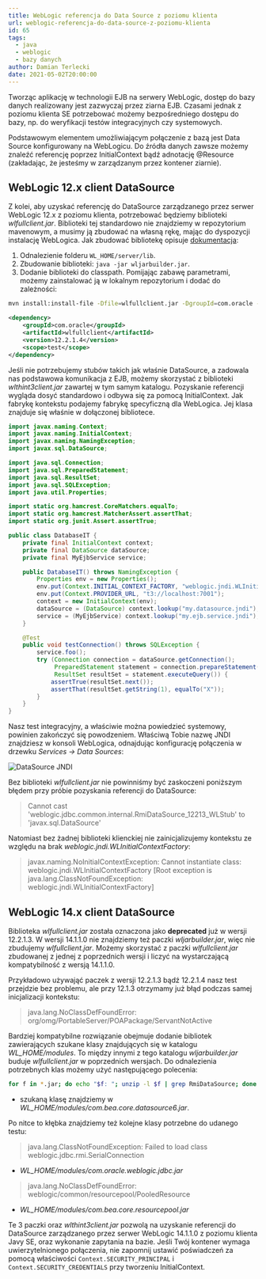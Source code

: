 ```yaml
---
title: WebLogic referencja do Data Source z poziomu klienta
url: weblogic-referencja-do-data-source-z-poziomu-klienta
id: 65
tags:
  - java
  - weblogic
  - bazy danych
author: Damian Terlecki
date: 2021-05-02T20:00:00
---
```


Tworząc aplikację w technologii EJB na serwery WebLogic, dostęp do bazy danych realizowany jest zazwyczaj przez ziarna EJB.
Czasami jednak z poziomu klienta SE potrzebować możemy bezpośredniego dostępu do bazy, np. do weryfikacji testów integracyjnych czy systemowych.

Podstawowym elementem umożliwiającym połączenie z bazą jest Data Source konfigurowany na WebLogicu.
Do źródła danych zawsze możemy znaleźć referencję poprzez InitialContext bądź adnotację @Resource (zakładając, że jesteśmy w zarządzanym przez kontener ziarnie).

## WebLogic 12.x client DataSource

Z kolei, aby uzyskać referencję do DataSource zarządzanego przez serwer WebLogic 12.x z poziomu klienta, potrzebować będziemy biblioteki *wlfullclient.jar*.
Biblioteki tej standardowo nie znajdziemy w repozytorium mavenowym, a musimy ją zbudować na własną rękę, mając do dyspozycji instalację WebLogica.
Jak zbudować bibliotekę opisuje [ dokumentacja](https://docs.oracle.com/en/middleware/fusion-middleware/weblogic-server/12.2.1.4/saclt/t3.html#SACLT-GUID-54815E72-9837-4353-86BB-EA554C9A804D):
1. Odnalezienie folderu `WL_HOME/server/lib`.
2. Zbudowanie biblioteki: `java -jar wljarbuilder.jar`.
3. Dodanie biblioteki do classpath. Pomijając zabawę parametrami, możemy zainstalować ją w lokalnym repozytorium i dodać do zależności:
```bash
mvn install:install-file -Dfile=wlfullclient.jar -DgroupId=com.oracle -DartifactId=wlfullclient -Dversion=12.2.1.4 -Dpackaging=jar`
```
```xml
<dependency>
    <groupId>com.oracle</groupId>
    <artifactId>wlfullclient</artifactId>
    <version>12.2.1.4</version>
    <scope>test</scope>
</dependency>
```

Jeśli nie potrzebujemy stubów takich jak właśnie DataSource, a zadowala nas podstawowa komunikacja z EJB, możemy skorzystać z biblioteki *wlthint3client.jar* zawartej w tym samym katalogu.
Pozyskanie referencji wygląda dosyć standardowo i odbywa się za pomocą InitialContext. Jak fabrykę kontekstu podajemy fabrykę specyficzną dla WebLogica.
Jej klasa znajduje się właśnie w dołączonej bibliotece.

```java
import javax.naming.Context;
import javax.naming.InitialContext;
import javax.naming.NamingException;
import javax.sql.DataSource;

import java.sql.Connection;
import java.sql.PreparedStatement;
import java.sql.ResultSet;
import java.sql.SQLException;
import java.util.Properties;

import static org.hamcrest.CoreMatchers.equalTo;
import static org.hamcrest.MatcherAssert.assertThat;
import static org.junit.Assert.assertTrue;

public class DatabaseIT {
    private final InitialContext context;
    private final DataSource dataSource;
    private final MyEjbService service;

    public DatabaseIT() throws NamingException {
        Properties env = new Properties();
        env.put(Context.INITIAL_CONTEXT_FACTORY, "weblogic.jndi.WLInitialContextFactory");
        env.put(Context.PROVIDER_URL, "t3://localhost:7001");
        context = new InitialContext(env);
        dataSource = (DataSource) context.lookup("my.datasource.jndi");
        service = (MyEjbService) context.lookup("my.ejb.service.jndi");
    }

    @Test
    public void testConnection() throws SQLException {
        service.foo();
        try (Connection connection = dataSource.getConnection();
             PreparedStatement statement = connection.prepareStatement("SELECT * FROM DUAL");
             ResultSet resultSet = statement.executeQuery()) {
            assertTrue(resultSet.next());
            assertThat(resultSet.getString(1), equalTo("X"));
        }
    }
}
```

Nasz test integracyjny, a właściwie można powiedzieć systemowy, powinien zakończyć się powodzeniem.
Właściwą Tobie nazwę JNDI znajdziesz w konsoli WebLogica, odnajdując konfigurację połączenia w drzewku *Services -> Data Sources*:

<img src="/img/hq/wlfullclient-test.png" alt="DataSource JNDI" title="DataSource JNDI">

Bez biblioteki *wlfullclient.jar* nie powinniśmy być zaskoczeni poniższym błędem przy próbie pozyskania referencji do DataSource:
> Cannot cast 'weblogic.jdbc.common.internal.RmiDataSource_12213_WLStub' to 'javax.sql.DataSource'

Natomiast bez żadnej biblioteki klienckiej nie zainicjalizujemy kontekstu ze względu na brak *weblogic.jndi.WLInitialContextFactory*:
> javax.naming.NoInitialContextException: Cannot instantiate class: weblogic.jndi.WLInitialContextFactory
> [Root exception is java.lang.ClassNotFoundException: weblogic.jndi.WLInitialContextFactory]

## WebLogic 14.x client DataSource

Biblioteka *wlfullclient.jar* została oznaczona jako **deprecated** już w wersji 12.2.1.3.
W wersji 14.1.1.0 nie znajdziemy też paczki *wljarbuilder.jar*, więc nie zbudujemy *wlfullclient.jar*.
Możemy skorzystać z paczki *wlfullclient.jar* zbudowanej z jednej z poprzednich wersji i liczyć na wystarczającą kompatybilność z wersją 14.1.1.0.

Przykładowo używająć paczek z wersji 12.2.1.3 bądź 12.2.1.4 nasz test przejdzie bez problemu, ale przy 12.1.3 otrzymamy już błąd podczas samej inicjalizacji kontekstu:
> java.lang.NoClassDefFoundError: org/omg/PortableServer/POAPackage/ServantNotActive

Bardziej kompatybilne rozwiązanie obejmuje dodanie bibliotek zawierających szukane klasy znajdujących się w katalogu *WL_HOME/modules*.
To między innymi z tego katalogu *wljarbuilder.jar* buduje *wlfullclient.jar* w poprzednich wersjach.
Do odnalezienia potrzebnych klas możemy użyć następującego polecenia:
```bash
for f in *.jar; do echo "$f: "; unzip -l $f | grep RmiDataSource; done
```
- szukaną klasę znajdziemy w *WL_HOME/modules/com.bea.core.datasource6.jar*.

Po nitce to kłębka znajdziemy też kolejne klasy potrzebne do udanego testu:
> java.lang.ClassNotFoundException: Failed to load class weblogic.jdbc.rmi.SerialConnection
- *WL_HOME/modules/com.oracle.weblogic.jdbc.jar*

> java.lang.NoClassDefFoundError: weblogic/common/resourcepool/PooledResource
- *WL_HOME/modules/com.bea.core.resourcepool.jar*

Te 3 paczki oraz *wlthint3client.jar* pozwolą na uzyskanie referencji do DataSource zarządzanego przez serwer WebLogic 14.1.1.0 z poziomu klienta Javy SE, oraz wykonanie zapytania na bazie.
Jeśli Twój kontener wymaga uwierzytelnionego połączenia, nie zapomnij ustawić poświadczeń za pomocą właściwości `Context.SECURITY_PRINCIPAL` i `Context.SECURITY_CREDENTIALS` przy tworzeniu InitialContext.